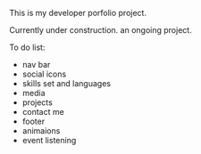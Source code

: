 This is my developer porfolio project.

Currently under construction. an ongoing project.




To do list:

- nav bar
- social icons
- skills set and languages
- media
- projects
- contact me
- footer
- animaions
- event listening